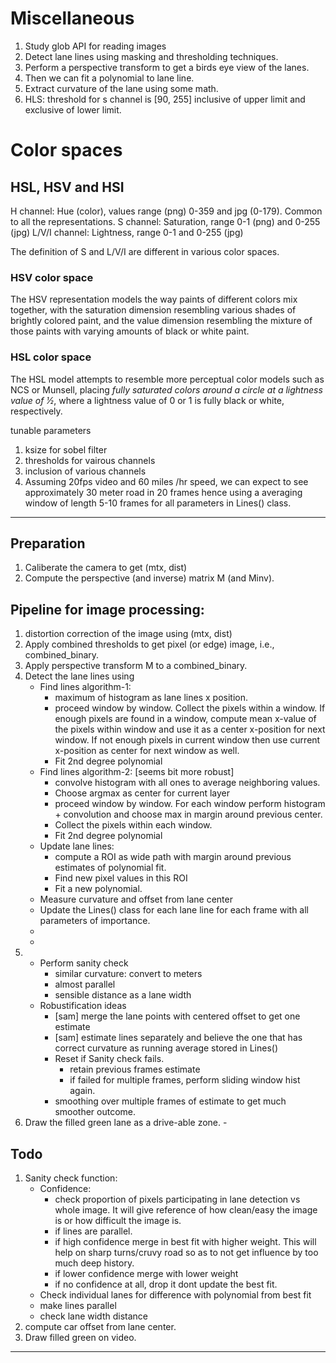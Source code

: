 # Miscellaneous
1. Study glob API for reading images
1. Detect lane lines using masking and thresholding techniques.
1. Perform a perspective transform to get a birds eye view of the lanes.
1. Then we can fit a polynomial to lane line.
1. Extract curvature of the lane using some math.
1. HLS: threshold for s channel is [90, 255] inclusive of upper limit and exclusive of lower limit.



# Color spaces
## HSL, HSV and HSI 
H channel: Hue (color), values range (png) 0-359 and jpg (0-179). Common to all the representations. 
S channel: Saturation, range 0-1 (png) and 0-255 (jpg)
L/V/I channel: Lightness, range 0-1 and 0-255 (jpg)

The definition of S and L/V/I are different in various color spaces. 

### HSV color space
The HSV representation models the way paints of different colors mix together, with the saturation dimension resembling various shades of brightly colored paint, and the value dimension resembling the mixture of those paints with varying amounts of black or white paint.

### HSL color space
The HSL model attempts to resemble more perceptual color models such as NCS or Munsell, placing *fully saturated colors around a circle at a lightness value of ​1⁄2*, where a lightness value of 0 or 1 is fully black or white, respectively.



tunable parameters
1. ksize for sobel filter
1. thresholds for vairous channels
1. inclusion of various channels
1. Assuming 20fps video and 60 miles /hr speed, we can expect to see approximately 30 meter road in 20 frames
hence using a averaging window of length 5-10 frames for all parameters in Lines() class.



---
## Preparation
1. Caliberate the camera to get (mtx, dist)
2. Compute the perspective (and inverse) matrix M (and Minv).

## Pipeline for image processing:
1. distortion correction of the image using (mtx, dist) 
2. Apply combined thresholds to get pixel (or edge) image, i.e., combined_binary.
3. Apply perspective transform M to a combined_binary.
4. Detect the lane lines using 
	- Find lines algorithm-1: 
		- maximum of histogram as lane lines x position.
		- proceed window by window. Collect the pixels within a window. If enough pixels are found in a window, compute mean x-value of the pixels within window and use it as a center x-position for next window. If not enough pixels in current window then use current x-position as center for next window as well.
		- Fit 2nd degree polynomial
	- Find lines algorithm-2: [seems bit more robust]
		- convolve histogram with all ones to average neighboring values.
		- Choose argmax as center for current layer
		- proceed window by window. For each window perform histogram + convolution and choose max in margin around previous center. 
		- Collect the pixels within each window.
		- Fit 2nd degree polynomial  
	- Update lane lines:
		- compute a ROI as wide path with margin around previous estimates of polynomial fit.
		- Find new pixel values in this ROI
		- Fit a new polynomial.
	- Measure curvature and offset from lane center
	- Update the Lines() class for each lane line for each frame with all parameters of importance.
	- 
	- 
5.  - Perform sanity check
		- similar curvature: convert to meters
		- almost parallel
		- sensible distance as a lane width
	- Robustification ideas
		- [sam] merge the lane points with centered offset to get one estimate
		- [sam] estimate lines separately and believe the one that has correct curvature as running average stored in Lines()
		- Reset if Sanity check fails.
			- retain previous frames estimate
			- if failed for multiple frames, perform sliding window hist again.
		- smoothing over multiple frames of estimate to get much smoother outcome.
6. Draw the filled green lane as a drive-able zone.
		- 	



## Todo
1. Sanity check function:
    - Confidence: 
        - check proportion of pixels participating in lane detection vs whole image. It will give reference of how clean/easy the image is or how difficult the image is.
        - if lines are parallel.
        - if high confidence merge in best fit with higher weight. This will help on sharp turns/cruvy road so as to not get influence by too much deep history.
        - if lower confidence merge with lower weight
        - if no confidence at all, drop it dont update the best fit.
    - Check individual lanes for difference with polynomial from best fit
    - make lines parallel
    - check lane width distance
1. compute car offset from lane center.
1. Draw filled green on video.
---